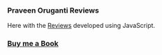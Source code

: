 ### Praveen Oruganti Reviews

Here with the [Reviews](https://praveenorugantitech.github.io/praveenorugantitech-javascript/0_Projects/praveenorugantitech-reviews) developed using JavaScript.

### [Buy me a Book](https://www.buymeacoffee.com/praveenoruganti)

